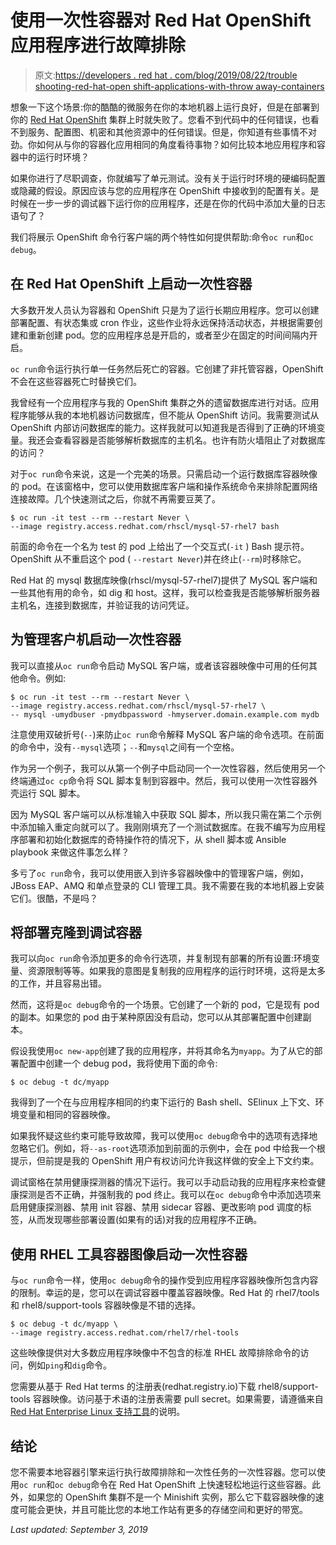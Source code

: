 # 使用一次性容器对 Red Hat OpenShift 应用程序进行故障排除

> 原文:[https://developers . red hat . com/blog/2019/08/22/trouble shooting-red-hat-open shift-applications-with-throw away-containers](https://developers.redhat.com/blog/2019/08/22/troubleshooting-red-hat-openshift-applications-with-throwaway-containers)

想象一下这个场景:你的酷酷的微服务在你的本地机器上运行良好，但是在部署到你的 [Red Hat OpenShift](https://developers.redhat.com/openshift/) 集群上时就失败了。您看不到代码中的任何错误，也看不到服务、配置图、机密和其他资源中的任何错误。但是，你知道有些事情不对劲。你如何从与你的容器化应用相同的角度看待事物？如何比较本地应用程序和容器中的运行时环境？

如果你进行了尽职调查，你就编写了单元测试。没有关于运行时环境的硬编码配置或隐藏的假设。原因应该与您的应用程序在 OpenShift 中接收到的配置有关。是时候在一步一步的调试器下运行你的应用程序，还是在你的代码中添加大量的日志语句了？

我们将展示 OpenShift 命令行客户端的两个特性如何提供帮助:命令`oc run`和`oc debug`。

## 在 Red Hat OpenShift 上启动一次性容器

大多数开发人员认为容器和 OpenShift 只是为了运行长期应用程序。您可以创建部署配置、有状态集或 cron 作业，这些作业将永远保持活动状态，并根据需要创建和重新创建 pod。您的应用程序总是开启的，或者至少在固定的时间间隔内开启。

`oc run`命令运行执行单一任务然后死亡的容器。它创建了非托管容器，OpenShift 不会在这些容器死亡时替换它们。

我曾经有一个应用程序与我的 OpenShift 集群之外的遗留数据库进行对话。应用程序能够从我的本地机器访问数据库，但不能从 OpenShift 访问。我需要测试从 OpenShift 内部访问数据库的能力。这样我就可以知道我是否得到了正确的环境变量。我还会查看容器是否能够解析数据库的主机名。也许有防火墙阻止了对数据库的访问？

对于`oc run`命令来说，这是一个完美的场景。只需启动一个运行数据库容器映像的 pod。在该窗格中，您可以使用数据库客户端和操作系统命令来排除配置网络连接故障。几个快速测试之后，你就不再需要豆荚了。

```
$ oc run -it test --rm --restart Never \
--image registry.access.redhat.com/rhscl/mysql-57-rhel7 bash

```

前面的命令在一个名为 test 的 pod 上给出了一个交互式(`-it` ) Bash 提示符。OpenShift 从不重启这个 pod ( `--restart Never`)并在终止(`--rm`)时移除它。

Red Hat 的 mysql 数据库映像(rhscl/mysql-57-rhel7)提供了 MySQL 客户端和一些其他有用的命令，如 dig 和 host。这样，我可以检查我是否能够解析服务器主机名，连接到数据库，并验证我的访问凭证。

## 为管理客户机启动一次性容器

我可以直接从`oc run`命令启动 MySQL 客户端，或者该容器映像中可用的任何其他命令。例如:

```
$ oc run -it test --rm --restart Never \
--image registry.access.redhat.com/rhscl/mysql-57-rhel7 \
-- mysql -umydbuser -pmydbpassword -hmyserver.domain.example.com mydb
```

注意使用双破折号(`--`)来防止`oc run`命令解释 MySQL 客户端的命令选项。在前面的命令中，没有`--mysql`选项；`--`和`mysql`之间有一个空格。

作为另一个例子，我可以从第一个例子中启动同一个一次性容器，然后使用另一个终端通过`oc cp`命令将 SQL 脚本复制到容器中。然后，我可以使用一次性容器外壳运行 SQL 脚本。

因为 MySQL 客户端可以从标准输入中获取 SQL 脚本，所以我只需在第二个示例中添加输入重定向就可以了。我刚刚填充了一个测试数据库。在我不编写为应用程序部署和初始化数据库的奇特操作符的情况下，从 shell 脚本或 Ansible playbook 来做这件事怎么样？

多亏了`oc run`命令，我可以使用嵌入到许多容器映像中的管理客户端，例如，JBoss EAP、AMQ 和单点登录的 CLI 管理工具。我不需要在我的本地机器上安装它们。很酷，不是吗？

## 将部署克隆到调试容器

我可以向`oc run`命令添加更多的命令行选项，并复制现有部署的所有设置:环境变量、资源限制等等。如果我的意图是复制我的应用程序的运行时环境，这将是太多的工作，并且容易出错。

然而，这将是`oc debug`命令的一个场景。它创建了一个新的 pod，它是现有 pod 的副本。如果您的 pod 由于某种原因没有启动，您可以从其部署配置中创建副本。

假设我使用`oc new-app`创建了我的应用程序，并将其命名为`myapp`。为了从它的部署配置中创建一个 debug pod，我将使用下面的命令:

```
$ oc debug -t dc/myapp
```

我得到了一个在与应用程序相同的约束下运行的 Bash shell、SElinux 上下文、环境变量和相同的容器映像。

如果我怀疑这些约束可能导致故障，我可以使用`oc debug`命令中的选项有选择地忽略它们。例如，将`--as-root`选项添加到前面的示例中，会在 pod 中给我一个根提示，但前提是我的 OpenShift 用户有权访问允许我这样做的安全上下文约束。

调试窗格在禁用健康探测器的情况下运行。我可以手动启动我的应用程序来检查健康探测是否不正确，并强制我的 pod 终止。我可以在`oc debug`命令中添加选项来启用健康探测器、禁用 init 容器、禁用 sidecar 容器、更改影响 pod 调度的标签，从而发现哪些部署设置(如果有的话)对我的应用程序不正确。

## 使用 RHEL 工具容器图像启动一次性容器

与`oc run`命令一样，使用`oc debug`命令的操作受到应用程序容器映像所包含内容的限制。幸运的是，您可以在调试容器中覆盖容器映像。Red Hat 的 rhel7/tools 和 rhel8/support-tools 容器映像是不错的选择。

```
$ oc debug -t dc/myapp \
--image registry.access.redhat.com/rhel7/rhel-tools
```

这些映像提供对大多数应用程序映像中不包含的标准 RHEL 故障排除命令的访问，例如`ping`和`dig`命令。

您需要从基于 Red Hat terms 的注册表(redhat.registry.io)下载 rhel8/support-tools 容器映像。访问基于术语的注册表需要 pull secret。如果需要，请遵循来自 [Red Hat Enterprise Linux 支持工具](https://access.redhat.com/containers/?tab=images&get-method=registry-tokens#/registry.access.redhat.com/rhel8/support-tools)的说明。

## 结论

您不需要本地容器引擎来运行执行故障排除和一次性任务的一次性容器。您可以使用`oc run`和`oc debug`命令在 Red Hat OpenShift 上快速轻松地运行这些容器。此外，如果您的 OpenShift 集群不是一个 Minishift 实例，那么它下载容器映像的速度可能会更快，并且可能比您的本地工作站有更多的存储空间和更好的带宽。

*Last updated: September 3, 2019*